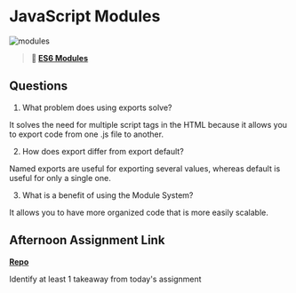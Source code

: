 # JavaScript Modules

![modules](https://bcw.blob.core.windows.net/public/img/1015719031845190)

> **📖 [ES6 Modules](https://codeworksacademy.com/fs-student-guide/resources/wk3/01-Modules)**

## Questions

1. What problem does using exports solve?

It solves the need for multiple script tags in the HTML because it allows you to export code from one .js file to another.

2. How does export differ from export default?

Named exports are useful for exporting several values, whereas default is useful for only a single one. 

3. What is a benefit of using the Module System?

It allows you to have more organized code that is more easily scalable. 

## Afternoon Assignment Link

**[Repo](https://github.com/tylertruman/rally-racers)**

Identify at least 1 takeaway from today's assignment
